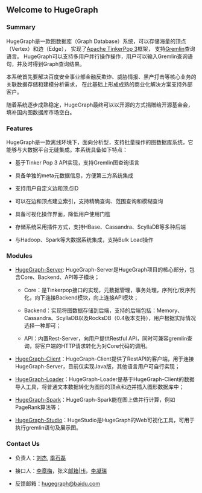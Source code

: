 ## Welcome to HugeGraph

### Summary

HugeGraph是一款图数据库（Graph Database）系统，可以存储海量的顶点（Vertex）和边（Edge），
实现了[Apache TinkerPop 3](https://tinkerpop.apache.org)框架，
支持[Gremlin](https://tinkerpop.apache.org/gremlin.html)查询语言。
HugeGraph可以支持多用户并行操作操作，用户可以输入Gremlin查询语句，并及时得到Graph查询结果。

本系统首先要解决百度安全事业部金融反欺诈、威胁情报、黑产打击等核心业务的关联数据存储和建模分析需求，
在此基础上形成成熟的商业化解决方案支持外部客户。

随着系统逐步成熟稳定，HugeGraph最终可以以开源的方式捐赠给开源基金会，填补国内图数据库市场空白。

### Features  

HugeGraph是一款离线环境下，面向分析型，支持批量操作的图数据库系统，它能够与大数据平台无缝集成。本系统具备如下特点：  

* 基于Tinker Pop 3 API实现，支持Gremlin图查询语言 
 
* 具备单独的meta元数据信息，方便第三方系统集成  

* 支持用户自定义边和顶点ID  

* 可以在边和顶点建立索引，支持精确查询、范围查询和模糊查询  

* 具备可视化操作界面，降低用户使用门槛  

* 存储系统采用插件方式，支持HBase、Cassandra、ScyllaDB等多种后端  

* 与Hadoop、Spark等大数据系统集成，支持Bulk Load操作  

### Modules

- [HugeGraph-Server](./quickstart/hugeserver.md): HugeGraph-Server是HugeGraph项目的核心部分，包含Core、Backend、API等子模块；
  
  - Core：是Tinkerpop接口的实现，元数据管理，事务处理，序列化/反序列化，向下连接Backend模块，向上连接API模块；
  
  - Backend：实现将图数据存储到后端，支持的后端包括：Memory、Cassandra、ScyllaDB以及RocksDB（0.4版本支持），用户根据实际情况选择一种即可；
  
  - API：内置Rest-Server，向用户提供Restful API，同时可兼容gremlin查询，将客户端的HTTP请求转化为对Core代码的调用。

- [HugeGraph-Client](./quickstart/hugeclient.md)：HugeGraph-Client提供了RestAPI的客户端，用于连接HugeGraph-Server，目前仅实现Java版，其他语言用户可自行实现；

- [HugeGraph-Loader](./quickstart/hugeloader.md)：HugeGraph-Loader是基于HugeGraph-Client的数据导入工具，将普通文本数据转化为图形的顶点和边并插入图形数据库中；

- [HugeGraph-Spark](./quickstart/hugespark.md)：HugeGraph-Spark能在图上做并行计算，例如PageRank算法等；

- [HugeGraph-Studio](./quickstart/hugestudio.md)：HugeStudio是HugeGraph的Web可视化工具，可用于执行gremlin语句及展示图。

### Contact Us

* 负责人：[刘杰](mailto:liujie23@baidu.com), [季石磊](mailto:jishilei@baidu.com)

* 接口人：[李章梅](mailto:lizhangmei@baidu.com)，张义[邮箱](mailto:zhangyi51@baidu.com)|[Hi](baidu://message/?id=zhangyi89817)，[李凝瑞](liningrui@baidu.com)

* 反馈邮箱：[hugegraph@baidu.com](mailto:hugegraph@baidu.com)